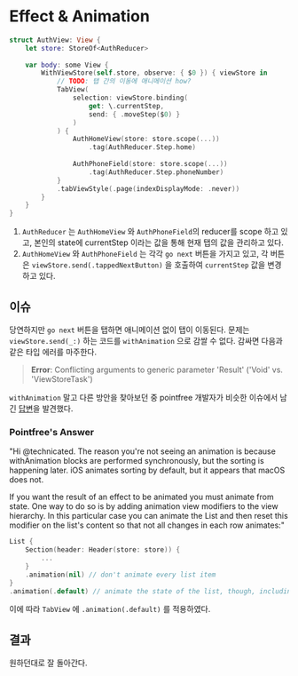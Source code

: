 # Effect & Animation

```swift
struct AuthView: View {
    let store: StoreOf<AuthReducer>
    
    var body: some View {
        WithViewStore(self.store, observe: { $0 }) { viewStore in
            // TODO: 탭 간의 이동에 애니메이션 how?
            TabView(
                selection: viewStore.binding(
                    get: \.currentStep,
                    send: { .moveStep($0) }
                )
            ) {
                AuthHomeView(store: store.scope(...))
                    .tag(AuthReducer.Step.home)
                
                AuthPhoneField(store: store.scope(...))
                    .tag(AuthReducer.Step.phoneNumber)
            }
            .tabViewStyle(.page(indexDisplayMode: .never))
        }
    }
}
```

1. `AuthReducer` 는 `AuthHomeView` 와  `AuthPhoneField`의 reducer를 scope 하고 있고, 본인의 state에 currentStep 이라는 값을 통해 현재 탭의 값을 관리하고 있다.
2. `AuthHomeView` 와 `AuthPhoneField` 는 각각 `go next` 버튼을 가지고 있고, 각 버튼은 `viewStore.send(.tappedNextButton)` 을 호출하여 `currentStep` 값을 변경하고 있다.

## 이슈

당연하지만 `go next` 버튼을 탭하면 애니메이션 없이 탭이 이동된다. 문제는 `viewStore.send(_:)` 하는 코드를 `withAnimation` 으로 감쌀 수 없다. 감싸면 다음과 같은 타입 에러를 마주한다.

> __Error__:
> Conflicting arguments to generic parameter 'Result' ('Void' vs. 'ViewStoreTask')

`withAnimation` 말고 다른 방안을 찾아보던 중 pointfree 개발자가 비슷한 이슈에서 남긴 [답변](https://github.com/pointfreeco/swift-composable-architecture/issues/207#issuecomment-653567993)을 발견했다.

### Pointfree's Answer

"Hi @technicated. The reason you're not seeing an animation is because withAnimation blocks are performed synchronously, but the sorting is happening later. iOS animates sorting by default, but it appears that macOS does not.

If you want the result of an effect to be animated you must animate from state. One way to do so is by adding animation view modifiers to the view hierarchy. In this particular case you can animate the List and then reset this modifier on the list's content so that not all changes in each row animates:"

```swift
List {
    Section(header: Header(store: store)) {
        ...
    }
    .animation(nil) // don't animate every list item
}
.animation(.default) // animate the state of the list, though, including ordering
```

이에 따라 `TabView` 에 `.animation(.default)` 를 적용하였다.

## 결과

원하던대로 잘 돌아간다.
